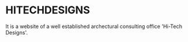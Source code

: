 # HITECHDESIGNS
It is a website of a well established archectural consulting office 'Hi-Tech Designs'.
